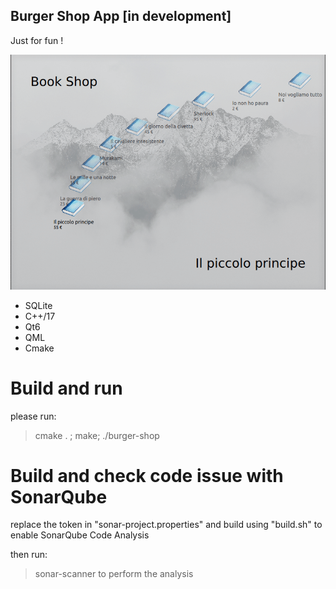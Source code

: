 ## Burger Shop App [in development]

Just for fun !

<img src="doc/screen.gif">

- SQLite
- C++/17
- Qt6
- QML
- Cmake


# Build and run
please run: 
> cmake . ; make; ./burger-shop

# Build and check code issue with SonarQube
replace the token in "sonar-project.properties" and build using "build.sh" to enable SonarQube Code Analysis 

then run: 
> sonar-scanner 
to perform the analysis 